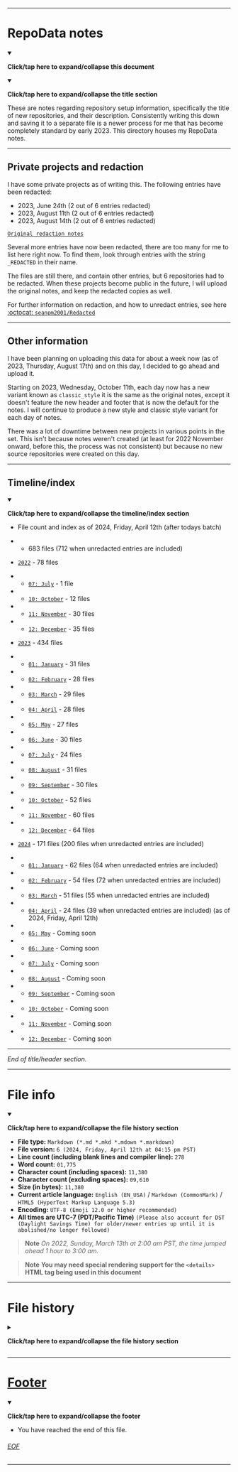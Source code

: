 
***

# RepoData notes

<details open><summary><p lang="en"><b>Click/tap here to expand/collapse this document</b></p></summary>

<details open><summary><p lang="en"><b>Click/tap here to expand/collapse the title section</b></p></summary>

These are notes regarding repository setup information, specifically the title of new repositories, and their description. Consistently writing this down and saving it to a separate file is a newer process for me that has become completely standard by early 2023. This directory houses my RepoData notes.

---

## Private projects and redaction

I have some private projects as of writing this. The following entries have been redacted:

- 2023, June 24th (2 out of 6 entries redacted)
- 2023, August 11th (2 out of 6 entries redacted)
- 2023, August 14th (2 out of 6 entries redacted)

[`Original redaction notes`](/RepoData_Notes/Before-you-upload_REDACTION_2023.08.17.patch)

Several more entries have now been redacted, there are too many for me to list here right now. To find them, look through entries with the string `_REDACTED` in their name.

The files are still there, and contain other entries, but 6 repositories had to be redacted. When these projects become public in the future, I will upload the original notes, and keep the redacted copies as well.

For further information on redaction, and how to unredact entries, see here [:octocat: `seanpm2001/Redacted`](https://github.com/seanpm2001/Redacted/)

---

## Other information

I have been planning on uploading this data for about a week now (as of 2023, Thursday, August 17th) and on this day, I decided to go ahead and upload it.

Starting on 2023, Wednesday, October 11th, each day now has a new variant known as `classic_style` it is the same as the original notes, except it doesn't feature the new header and footer that is now the default for the notes. I will continue to produce a new style and classic style variant for each day of notes.

There was a lot of downtime between new projects in various points in the set. This isn't because notes weren't created (at least for 2022 November onward, before this, the process was not consistent) but because no new source repositories were created on this day.

</details> <!-- End of title section !-->

***

## Timeline/index

<details open><summary><p lang="en"><b>Click/tap here to expand/collapse the timeline/index section</b></p></summary>

- File count and index as of 2024, Friday, April 12th (after todays batch)
- - 683 files (712 when unredacted entries are included) <!-- 78+434+171 | unredacted: 78+434+200 !-->

- [`2022`](/RepoData_Notes/2022/) - 78 files <!-- 1+12+30+35=78 !-->
- - [`07: July`](/RepoData_Notes/2022/07_July/) - 1 file
- - [`10: October`](/RepoData_Notes/2022/10_October/) - 12 files
- - [`11: November`](/RepoData_Notes/2022/11_November/) - 30 files
- - [`12: December`](/RepoData_Notes/2022/12_December/) - 35 files
- [`2023`](/RepoData_Notes/2023/) - 434 files <!-- 31+28+29+28+27+30+24+31+30+52+60+64 !-->
- - [`01: January`](/RepoData_Notes/2023/01_January/) - 31 files
- - [`02: February`](/RepoData_Notes/2023/02_February/) - 28 files
- - [`03: March`](/RepoData_Notes/2023/03_March/) - 29 files
- - [`04: April`](/RepoData_Notes/2023/04_April/) - 28 files
- - [`05: May`](/RepoData_Notes/2023/05_May/) - 27 files
- - [`06: June`](/RepoData_Notes/2023/06_June/) - 30 files
- - [`07: July`](/RepoData_Notes/2023/07_July/) - 24 files
- - [`08: August`](/RepoData_Notes/2023/08_August/) - 31 files
- - [`09: September`](/RepoData_Notes/2023/09_September/) - 30 files
- - [`10: October`](/RepoData_Notes/2023/10_October/) - 52 files
- - [`11: November`](/RepoData_Notes/2023/11_November/) - 60 files
- - [`12: December`](/RepoData_Notes/2023/12_December/) - 64 files
- [`2024`](/RepoData_Notes/2024/) - 171 files (200 files when unredacted entries are included) <!-- 62+54+31+24 | unredacted: 2+8+4+15=29 !--> 
- - [`01: January`](/RepoData_Notes/2024/01_January/) - 62 files (64 when unredacted entries are included)
- - [`02: February`](/RepoData_Notes/2024/02_February/) - 54 files (72 when unredacted entries are included)
- - [`03: March`](/RepoData_Notes/2024/03_March/) - 51 files (55 when unredacted entries are included)
- - [`04: April`](/RepoData_Notes/2024/04_April/) - 24 files (39 when unredacted entries are included) (as of 2024, Friday, April 12th)
- - [`05: May`](/RepoData_Notes/2024/05_May/) - Coming soon
- - [`06: June`](/RepoData_Notes/2024/06_June/) - Coming soon
- - [`07: July`](/RepoData_Notes/2024/07_July/) - Coming soon
- - [`08: August`](/RepoData_Notes/2024/08_August/) - Coming soon
- - [`09: September`](/RepoData_Notes/2024/09_September/) - Coming soon
- - [`10: October`](/RepoData_Notes/2024/10_October/) - Coming soon
- - [`11: November`](/RepoData_Notes/2024/11_November/) - Coming soon
- - [`12: December`](/RepoData_Notes/2024/12_December/) - Coming soon

</details> <!-- End of Timeline/index section !-->

***

_End of title/header section._

</details> <!-- End of Title/header section !-->

***

# File info

<details open><summary><p lang="en"><b>Click/tap here to expand/collapse the file history section</b></p></summary>

- **File type:** `Markdown (*.md *.mkd *.mdown *.markdown)`
- **File version:** `6 (2024, Friday, April 12th at 04:15 pm PST)`
- **Line count (including blank lines and compiler line):** `278`
- **Word count:** `01,775`
- **Character count (including spaces):** `11,380`
- **Character count (excluding spaces):** `09,610`
- **Size (in bytes):** `11,380`
- **Current article language:** `English (EN_USA)` / `Markdown (CommonMark)` / `HTML5 (HyperText Markup Language 5.3)`
- **Encoding:** `UTF-8 (Emoji 12.0 or higher recommended)`
- **All times are UTC-7 (PDT/Pacific Time)** `(Please also account for DST (Daylight Savings Time) for older/newer entries up until it is abolished/no longer followed)`

> **Note** _On 2022, Sunday, March 13th at 2:00 am PST, the time jumped ahead 1 hour to 3:00 am._

> **Note** **You may need special rendering support for the `<details>` HTML tag being used in this document**

</details> <!-- End of File Info section !-->

***

# File history

<details><summary><p lang="en"><b>Click/tap here to expand/collapse the file history section</b></p></summary>

---

## Version 1 (2023, Thursday, August 17th at 2:47 pm PST)

<details open><summary><p lang="en"><b>Click/tap here to expand/collapse the file history section entry for version 1</b></p></summary>

> This release was made by [:octocat: `@seanpm2001`](https://github.com/seanpm2001/)

> **Note** _The first release of this document, hopefully, it isn't too much to update each time the archive is updated._

> Changes:

- [x] Started the file
- [x] Added the title section
- [x] Added the `Timeline/Index` section
- [x] Added the `File info` section
- [ ] No other changes in version 1

</details> <!-- End of V1 !-->

---

## Version 2 (2023, Friday, August 18th at 2:56 pm PST)

<details open><summary><p lang="en"><b>Click/tap here to expand/collapse the file history section entry for version 2</b></p></summary>

> This release was made by [:octocat: `@seanpm2001`](https://github.com/seanpm2001/)

> **Note** _Version 2, originally to just update a couple values, but I decided to enhance the document much more than that._

> Changes:

- [x] Updated the title section
- - [x] Turned the section into a dropdown section
- [x] Updated the `Timeline/Index` section
- - [x] Turned the section into a dropdown section
- - [x] Updated the data to reflect changes from 2023, Friday, August 18th
- [x] Updated the `File info` section
- - [x] Turned the section into a dropdown section
- [x] Added the `File history` section
- - [x] Added an entry for version 1
- - [x] Added an entry for version 2
- [x] Added the footer
- [ ] No other changes in version 2

</details> <!-- End of V2 !-->

---

## Version 3 (2023, Tuesday, August 22nd at 01:55 pm PST)

<details open><summary><p lang="en"><b>Click/tap here to expand/collapse the file history section entry for version 3</b></p></summary>

> This release was made by [:octocat: `@seanpm2001`](https://github.com/seanpm2001/)

> **Note** _Version 3, small update to cover the past 4 days (2023, August 19th to 2023, August 22nd)_

> Changes:

- [x] Updated the `Timeline/Index` section
- - [x] Updated the data to reflect changes from 2023, Tuesday, August 22nd
- [x] Updated the `File info` section
- [x] Added the `File history` section
- - [x] Fixed a typo in the entry for version 2
- - [x] Added an entry for version 3
- [ ] No other changes in version 3

</details> <!-- End of V3 !-->

---

## Version 4 (2023, Saturday, August 26th at 05:15 pm PST)

<details open><summary><p lang="en"><b>Click/tap here to expand/collapse the file history section entry for version 4</b></p></summary>

> This release was made by [:octocat: `@seanpm2001`](https://github.com/seanpm2001/)

> **Note** _Version 4, small update to cover the past 4 days (2023, August 23rd to 2023, August 26th) currently, this is a once every 4 days thing._

> Changes:

- [x] Updated the `Timeline/Index` section
- - [x] Updated the data to reflect changes from 2023, Saturday, August 26th
- [x] Updated the `File info` section
- [x] Added the `File history` section
- - [x] Added an entry for version 4
- [ ] No other changes in version 4

</details> <!-- End of V4 !-->

---

## Version 5 (2024, Saturday, March 23rd at 04:33 pm PST)

<details open><summary><p lang="en"><b>Click/tap here to expand/collapse the file history section entry for version 5</b></p></summary>

> This release was made by [:octocat: `@seanpm2001`](https://github.com/seanpm2001/)

> **Note** _Version 5, coming back after a 7 month hiatus, and bringing the data up to date. New notes on redaction and new entries are now included._

> Changes:

- [x] Updated the `Timeline/Index` section
- - [x] Updated the data to reflect changes from 2024, Saturday, March 23rd
- [x] Updated the title section
- - [x] New information on redaction has been added
- [x] Updated the `File info` section
- [x] Added the `File history` section
- - [x] Added an entry for version 5
- [ ] No other changes in version 5

</details> <!-- End of V5 !-->

---

## Version 6 (2024, Friday, April 12th at 04:15 pm PST)

<details open><summary><p lang="en"><b>Click/tap here to expand/collapse the file history section entry for version 5</b></p></summary>

> This release was made by [:octocat: `@seanpm2001`](https://github.com/seanpm2001/)

> **Note** _Version 6, coming back after a little under a month with new entries._

> Changes:

- [x] Updated the `Timeline/Index` section
- - [x] Updated the data to reflect changes from 2024, Friday, April 12th
- [x] Updated the title section
- - [x] New information on redaction has been added
- [x] Source code improvements (new comments and dropdown elements)
- [x] Updated the `File info` section
- [x] Added the `File history` section
- - [x] Added an entry for version 6
- [ ] No other changes in version 6

</details> <!-- End of V6 !-->

---

_End of file version history_

</details> <!-- End of File History !-->

***

# [Footer](#Footer)

<details open><summary><p lang="en"><b>Click/tap here to expand/collapse the footer</b></p></summary>

- You have reached the end of this file.

</details> <!-- End of Footer !-->

###### [EOF](#EOF)

</details> <!-- End of document !-->

***
